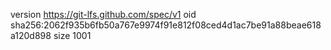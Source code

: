 version https://git-lfs.github.com/spec/v1
oid sha256:2062f935b6fb50a767e9974f91e812f08ced4d1ac7be91a88beae618a120d898
size 1001
